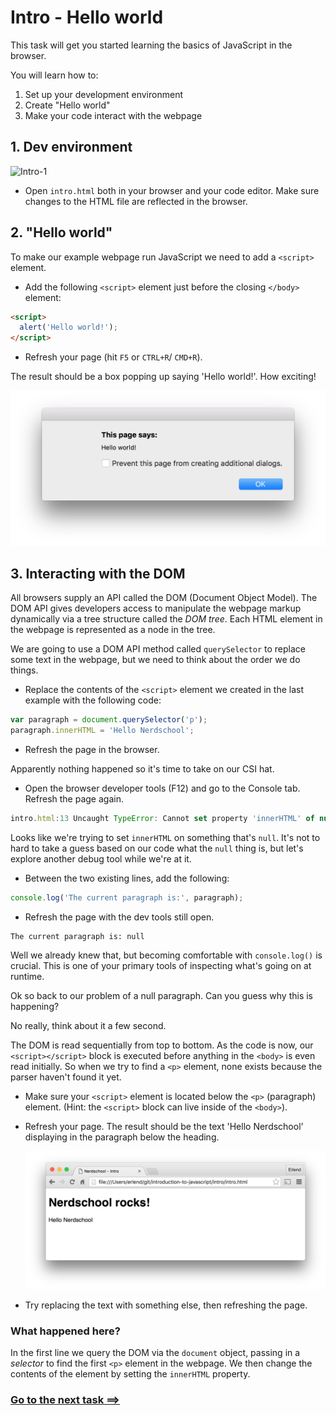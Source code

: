 # Intro - Hello world
This task will get you started learning the basics of JavaScript in the browser.

You will learn how to:
 1. Set up your development environment
 2. Create "Hello world"
 3. Make your code interact with the webpage

## 1. Dev environment

![Intro-1](../intro-1.gif)

* Open `intro.html` both in your browser and your code editor. Make sure changes to the HTML file are reflected in the browser.

## 2. "Hello world"

To make our example webpage run JavaScript we need to add a `<script>` element.
* Add the following `<script>` element just before the closing `</body>` element:

```html
<script>
  alert('Hello world!');
</script>
```

* Refresh your page (hit `F5` or `CTRL+R`/ `CMD+R`).

The result should be a box popping up saying 'Hello world!'. How exciting!

![Intro-2](../intro-2.png)

## 3. Interacting with the DOM

All browsers supply an API called the DOM (Document Object Model). The DOM API gives developers access to manipulate the webpage markup dynamically via a tree structure called the _DOM tree_. Each HTML element in the webpage is represented as a node in the tree.

We are going to use a DOM API method called `querySelector` to replace some text in the webpage, but we need to think about the order we do things.

* Replace the contents of the `<script>` element we created in the last example with the following code:

```javascript
var paragraph = document.querySelector('p');
paragraph.innerHTML = 'Hello Nerdschool';
```

* Refresh the page in the browser.

Apparently nothing happened so it's time to take on our CSI hat.

* Open the browser developer tools (F12) and go to the Console tab. Refresh the page again.

```javascript
intro.html:13 Uncaught TypeError: Cannot set property 'innerHTML' of null
```

Looks like we're trying to set `innerHTML` on something that's `null`. It's not to hard to take a guess based on our code what the `null` thing is, but let's explore another debug tool while we're at it.

* Between the two existing lines, add the following:

~~~~javascript
console.log('The current paragraph is:', paragraph);
~~~~

* Refresh the page with the dev tools still open.

~~~~
The current paragraph is: null
~~~~

Well we already knew that, but becoming comfortable with `console.log()` is crucial. This is one of your primary tools of inspecting what's going on at runtime.

Ok so back to our problem of a null paragraph. Can you guess why this is happening?

No really, think about it a few second.

The DOM is read sequentially from top to bottom. As the code is now, our `<script></script>` block is executed before anything in the `<body>` is even read initially. So when we try to find a `<p>` element, none exists because the parser haven't found it yet.

* Make sure your `<script>` element is located below the `<p>` (paragraph) element. (Hint: the `<script>` block can live inside of the `<body>`).

* Refresh your page. The result should be the text 'Hello Nerdschool' displaying in the paragraph below the heading.

  ![Intro-3](../intro-3.png)

* Try replacing the text with something else, then refreshing the page.

### What happened here?

In the first line we query the DOM via the `document` object, passing in a _selector_ to find the first `<p>` element in the webpage. We then change the contents of the element by setting the `innerHTML` property.

### [Go to the next task ==>](../warm-up/README.md)
